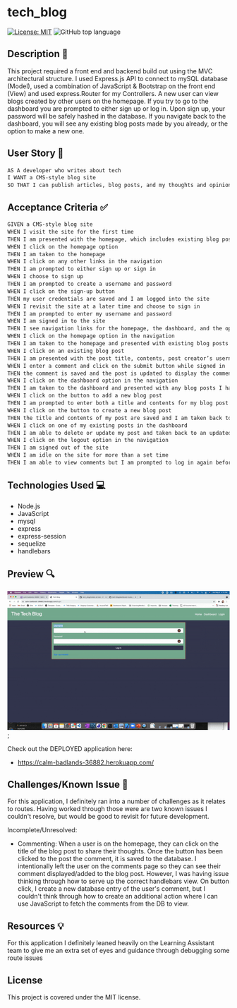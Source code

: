 # tech_blog

[![License: MIT](https://img.shields.io/badge/License-MIT-yellow.svg)](https://opensource.org/licenses/MIT)
![GitHub top language](https://img.shields.io/github/languages/top/nfinnegan/tech_blog)

## Description 📁

This project required a front end and backend build out using the MVC architectural structure. I used Express.js API to connect to mySQL database (Model), used a combination of JavaScript & Bootstrap on the front end (View) and used express.Router for my Controllers. A new user can view blogs created by other users on the homepage. If you try to go to the dashboard you are prompted to either sign up or log in. Upon sign up, your password will be safely hashed in the database. If you navigate back to the dashboard, you will see any existing blog posts made by you already, or the option to make a new one.

## User Story 👩

```md
AS A developer who writes about tech
I WANT a CMS-style blog site
SO THAT I can publish articles, blog posts, and my thoughts and opinions
```

## Acceptance Criteria ✅

```md
GIVEN a CMS-style blog site
WHEN I visit the site for the first time
THEN I am presented with the homepage, which includes existing blog posts if any have been posted; navigation links for the homepage and the dashboard; and the option to log in
WHEN I click on the homepage option
THEN I am taken to the homepage
WHEN I click on any other links in the navigation
THEN I am prompted to either sign up or sign in
WHEN I choose to sign up
THEN I am prompted to create a username and password
WHEN I click on the sign-up button
THEN my user credentials are saved and I am logged into the site
WHEN I revisit the site at a later time and choose to sign in
THEN I am prompted to enter my username and password
WHEN I am signed in to the site
THEN I see navigation links for the homepage, the dashboard, and the option to log out
WHEN I click on the homepage option in the navigation
THEN I am taken to the homepage and presented with existing blog posts that include the post title and the date created
WHEN I click on an existing blog post
THEN I am presented with the post title, contents, post creator’s username, and date created for that post and have the option to leave a comment
WHEN I enter a comment and click on the submit button while signed in
THEN the comment is saved and the post is updated to display the comment, the comment creator’s username, and the date created
WHEN I click on the dashboard option in the navigation
THEN I am taken to the dashboard and presented with any blog posts I have already created and the option to add a new blog post
WHEN I click on the button to add a new blog post
THEN I am prompted to enter both a title and contents for my blog post
WHEN I click on the button to create a new blog post
THEN the title and contents of my post are saved and I am taken back to an updated dashboard with my new blog post
WHEN I click on one of my existing posts in the dashboard
THEN I am able to delete or update my post and taken back to an updated dashboard
WHEN I click on the logout option in the navigation
THEN I am signed out of the site
WHEN I am idle on the site for more than a set time
THEN I am able to view comments but I am prompted to log in again before I can add, update, or delete comments
```

## Technologies Used 💻

- Node.js
- JavaScript
- mysql
- express
- express-session
- sequelize
- handlebars

## Preview 🔍

![Tech_Blog_Preview](assets/tech_blog.gif);

Check out the DEPLOYED application here:

- https://calm-badlands-36882.herokuapp.com/

## Challenges/Known Issue 🔴

For this application, I definitely ran into a number of challenges as it relates to routes. Having worked through those were are two known issues I couldn't resolve, but would be good to revisit for future development.

Incomplete/Unresolved:

- Commenting:
  When a user is on the homepage, they can click on the title of the blog post to share their thoughts. Once the button has been clicked to the post the comment, it is saved to the database. I intentionally left the user on the comments page so they can see their comment displayed/added to the blog post. However, I was having issue thinking through how to serve up the correct handlebars view. On button click, I create a new database entry of the user's comment, but I couldn't think through how to create an additional action where I can use JavaScript to fetch the comments from the DB to view.

## Resources 💡

For this application I definitely leaned heavily on the Learning Assistant team to give me an extra set of eyes and guidance through debugging some route issues

## License

This project is covered under the MIT license.
